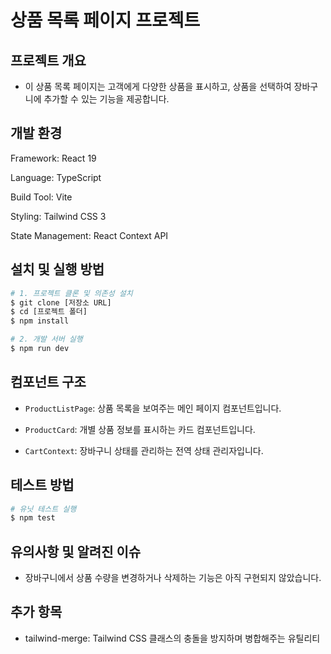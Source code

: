 # 상품 목록 페이지 프로젝트

## 프로젝트 개요

- 이 상품 목록 페이지는 고객에게 다양한 상품을 표시하고, 상품을 선택하여 장바구니에 추가할 수 있는 기능을 제공합니다.

## 개발 환경

Framework: React 19

Language: TypeScript

Build Tool: Vite

Styling: Tailwind CSS 3

State Management: React Context API

## 설치 및 실행 방법

```bash
# 1. 프로젝트 클론 및 의존성 설치
$ git clone [저장소 URL]
$ cd [프로젝트 폴더]
$ npm install

# 2. 개발 서버 실행
$ npm run dev
```

## 컴포넌트 구조

- `ProductListPage`: 상품 목록을 보여주는 메인 페이지 컴포넌트입니다.

- `ProductCard`: 개별 상품 정보를 표시하는 카드 컴포넌트입니다.

- `CartContext`: 장바구니 상태를 관리하는 전역 상태 관리자입니다.

## 테스트 방법

```bash
# 유닛 테스트 실행
$ npm test
```

## 유의사항 및 알려진 이슈

- 장바구니에서 상품 수량을 변경하거나 삭제하는 기능은 아직 구현되지 않았습니다.

## 추가 항목

- tailwind-merge: Tailwind CSS 클래스의 충돌을 방지하며 병합해주는 유틸리티
